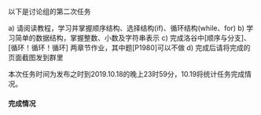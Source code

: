 以下是讨论组的第二次任务

a) 请阅读教程，学习并掌握顺序结构、选择结构(if)、循环结构(while、for)
b) 学习简单的数据结构，掌握整数、小数及字符串表示
c) 完成洛谷中[顺序与分支]、[循环！循环！循环] 两章节作业，其中题[P1980]可以不做
d) 完成后请将完成的页面截图发到群里

本次任务时间为发布之时到2019.10.18的晚上23时59分，10.19将统计任务完成情况。

#### 完成情况
